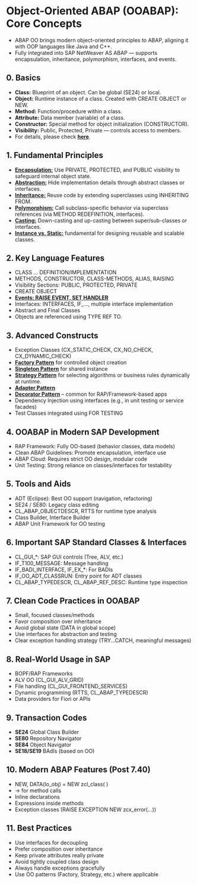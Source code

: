 # Object-Oriented ABAP (OOABAP): Core Concepts
- ABAP OO brings modern object-oriented principles to ABAP, aligning it with OOP languages like Java and C++.
- Fully integrated into SAP NetWeaver AS ABAP — supports encapsulation, inheritance, polymorphism, interfaces, and events.

## 0. Basics
- **Class:** Blueprint of an object. Can be global (SE24) or local.
- **Object:** Runtime instance of a class. Created with CREATE OBJECT or NEW.
- **Method:** Function/procedure within a class.
- **Attribute:** Data member (variable) of a class.
- **Constructor:** Special method for object initialization (CONSTRUCTOR).
- **Visibility:** Public, Protected, Private — controls access to members.
- For details, please check [**here**](/ABAPOO/AbapOOBasics.md).

## 1. Fundamental Principles
- [**Encapsulation:**](/ABAPOO/AbapOOEncapsulation.md) Use PRIVATE, PROTECTED, and PUBLIC visibility to safeguard internal object state.
- [**Abstraction:**](/ABAPOO/AbapOOAbstraction.md) Hide implementation details through abstract classes or interfaces.
- [**Inheritance:**](/ABAPOO/AbapOOInheritance.md) Reuse code by extending superclasses using INHERITING FROM.
- [**Polymorphism:**](/ABAPOO/AbapOOPolymorphism.md) Call subclass-specific behavior via superclass references (via METHOD REDEFINITION, interfaces).
- [**Casting:**](/ABAPOO/AbapOOCasting.md) Down-casting and up-casting between super/sub-classes or interfaces.
- [**Instance vs. Static:**](/ABAPOO/AbapOOInstanceVsStatic.md) fundamental for designing reusable and scalable classes.

## 2. Key Language Features
- CLASS ... DEFINITION/IMPLEMENTATION
- METHODS, CONSTRUCTOR, CLASS-METHODS, ALIAS, RAISING
- Visibility Sections: PUBLIC, PROTECTED, PRIVATE
- CREATE OBJECT
- [**Events: RAISE EVENT, SET HANDLER**](/ABAPOO/AbapOOEvents.md)
- Interfaces: INTERFACES, IF_..., multiple interface implementation
- Abstract and Final Classes
- Objects are referenced using TYPE REF TO.

## 3. Advanced Constructs
- Exception Classes (CX_STATIC_CHECK, CX_NO_CHECK, CX_DYNAMIC_CHECK)
- [**Factory Pattern**](/ABAPOO/AbapOOFactory.md) for controlled object creation
- [**Singleton Pattern**](/ABAPOO/AbapOOSingleton.md) for shared instance
- [**Strategy Pattern**](/ABAPOO/AbapOOStrategy.md) for selecting algorithms or business rules dynamically at runtime.
- [**Adapter Pattern**](/ABAPOO/AbapOOAdapter.md)
- [**Decorator Pattern**](/ABAPOO/AbapOODecorator.md) – common for RAP/Framework-based apps
- Dependency Injection using interfaces (e.g., in unit testing or service facades)
- Test Classes integrated using FOR TESTING

## 4. OOABAP in Modern SAP Development
- RAP Framework: Fully OO-based (behavior classes, data models)
- Clean ABAP Guidelines: Promote encapsulation, interface use
- ABAP Cloud: Requires strict OO design, modular code
- Unit Testing: Strong reliance on classes/interfaces for testability

## 5. Tools and Aids
- ADT (Eclipse): Best OO support (navigation, refactoring)
- SE24 / SE80: Legacy class editing
- CL_ABAP_OBJECTDESCR, RTTS for runtime type analysis
- Class Builder, Interface Builder
- ABAP Unit Framework for OO testing

## 6. Important SAP Standard Classes & Interfaces
- CL_GUI_*: SAP GUI controls (Tree, ALV, etc.)
- IF_T100_MESSAGE: Message handling
- IF_BADI_INTERFACE, IF_EX_*: For BADIs
- IF_OO_ADT_CLASSRUN: Entry point for ADT classes
- CL_ABAP_TYPEDESCR, CL_ABAP_REF_DESC: Runtime type inspection

## 7. Clean Code Practices in OOABAP
- Small, focused classes/methods
- Favor composition over inheritance
- Avoid global state (DATA in global scope)
- Use interfaces for abstraction and testing
- Clear exception handling strategy (TRY...CATCH, meaningful messages)

## 8. Real-World Usage in SAP
- BOPF/RAP Frameworks
- ALV OO (CL_GUI_ALV_GRID)
- File handling (CL_GUI_FRONTEND_SERVICES)
- Dynamic programming (RTTS, CL_ABAP_TYPEDESCR)
- Data providers for Fiori or APIs

## 9. Transaction Codes
- **SE24** Global Class Builder
- **SE80** Repository Navigator
- **SE84** Object Navigator
- **SE18/SE19** BAdIs (based on OO)

## 10. Modern ABAP Features (Post 7.40)
- NEW, DATA(lo_obj) = NEW zcl_class( )
- -> for method calls
- Inline declarations
- Expressions inside methods
- Exception classes (RAISE EXCEPTION NEW zcx_error(...))

## 11. Best Practices
- Use interfaces for decoupling
- Prefer composition over inheritance
- Keep private attributes really private
- Avoid tightly coupled class design
- Always handle exceptions gracefully
- Use OO patterns (Factory, Strategy, etc.) where applicable
